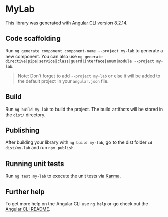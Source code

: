# MyLab

This library was generated with [Angular CLI](https://github.com/angular/angular-cli) version 8.2.14.

## Code scaffolding

Run `ng generate component component-name --project my-lab` to generate a new component. You can also use `ng generate directive|pipe|service|class|guard|interface|enum|module --project my-lab`.
> Note: Don't forget to add `--project my-lab` or else it will be added to the default project in your `angular.json` file. 

## Build

Run `ng build my-lab` to build the project. The build artifacts will be stored in the `dist/` directory.

## Publishing

After building your library with `ng build my-lab`, go to the dist folder `cd dist/my-lab` and run `npm publish`.

## Running unit tests

Run `ng test my-lab` to execute the unit tests via [Karma](https://karma-runner.github.io).

## Further help

To get more help on the Angular CLI use `ng help` or go check out the [Angular CLI README](https://github.com/angular/angular-cli/blob/master/README.md).
